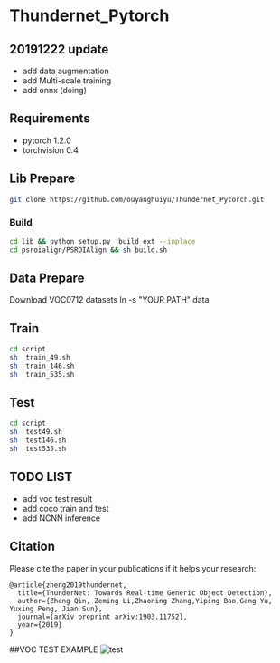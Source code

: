 # Thundernet_Pytorch
## 20191222 update
- add data augmentation
- add Multi-scale training
- add onnx (doing)

## Requirements
* pytorch 1.2.0
* torchvision 0.4



## Lib Prepare 
```sh
git clone https://github.com/ouyanghuiyu/Thundernet_Pytorch.git
```

### Build  
```sh
cd lib && python setup.py  build_ext --inplace
cd psroialign/PSROIAlign && sh build.sh 
 ```   
## Data Prepare 
Download VOC0712 datasets 
ln -s "YOUR PATH" data

## Train
```sh
cd script
sh  train_49.sh
sh  train_146.sh
sh  train_535.sh
```

## Test
```sh
cd script
sh  test49.sh
sh  test146.sh
sh  test535.sh
```


## TODO LIST
 
 - add voc test result
 - add coco train and test
 - add NCNN inference

## Citation
Please cite the paper in your publications if it helps your research:
```
@article{zheng2019thundernet,
  title={ThunderNet: Towards Real-time Generic Object Detection},
  author={Zheng Qin, Zeming Li,Zhaoning Zhang,Yiping Bao,Gang Yu, Yuxing Peng, Jian Sun},
  journal={arXiv preprint arXiv:1903.11752},
  year={2019}
}
```

##VOC TEST EXAMPLE
![test](https://github.com/ouyanghuiyu/Thundernet_Pytorch/blob/master/voc_images/output/2008_000005.jpg)






